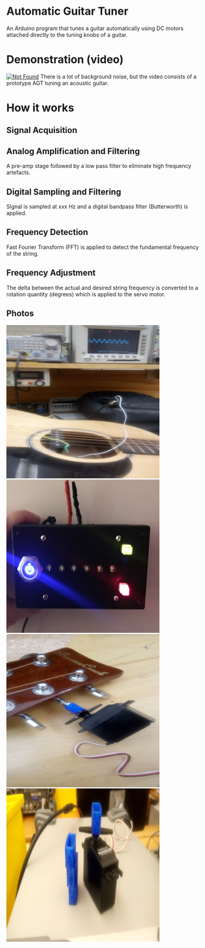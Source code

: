 # Automatic Guitar Tuner

An Arduino program that tunes a guitar automatically using DC motors attached directly to the tuning knobs of a guitar.

# Demonstration (video)

[![Not Found](https://img.youtube.com/vi/g_ZutZl-uOI/0.jpg)](https://www.youtube.com/watch?v=g_ZutZl-uOI)
There is a lot of background noise, but the video consists of a prototype AGT tuning an acoustic guitar.

# How it works
## Signal Acquisition



## Analog Amplification and Filtering

A pre-amp stage followed by a low pass filter to eliminate high frequency artefacts.

##  Digital Sampling and Filtering
SIgnal is sampled at xxx Hz and a digital bandpass filter (Butterworth) is applied.

## Frequency Detection
Fast Fourier Transform (FFT) is applied to detect the fundamental frequency of the string.

## Frequency Adjustment
The delta between the actual and desired string frequency is converted to a rotation quantity (degrees) which is applied to the servo motor. 

## Photos

<img src="/media/signal.JPG" height="400" width="400"> 
<img src="/media/led_box.jpg" height="400" width="400">
<img src="/media/servo_attached.JPG" height="400" width="400">
<img src="/media/servo.JPG" height="400" width="400">




